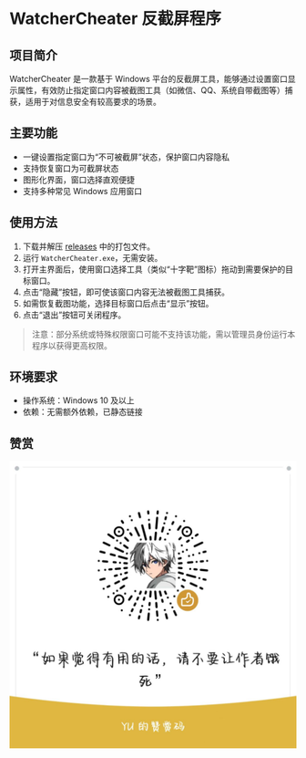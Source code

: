 # WatcherCheater 反截屏程序

## 项目简介
WatcherCheater 是一款基于 Windows 平台的反截屏工具，能够通过设置窗口显示属性，有效防止指定窗口内容被截图工具（如微信、QQ、系统自带截图等）捕获，适用于对信息安全有较高要求的场景。

## 主要功能
- 一键设置指定窗口为“不可被截屏”状态，保护窗口内容隐私
- 支持恢复窗口为可截屏状态
- 图形化界面，窗口选择直观便捷
- 支持多种常见 Windows 应用窗口

## 使用方法
1. 下载并解压 [releases](https://github.com/SJYssr/WatcherCheate/releases/tag/V1.0.0) 中的打包文件。
2. 运行 `WatcherCheater.exe`，无需安装。
3. 打开主界面后，使用窗口选择工具（类似“十字靶”图标）拖动到需要保护的目标窗口。
4. 点击“隐藏”按钮，即可使该窗口内容无法被截图工具捕获。
5. 如需恢复截图功能，选择目标窗口后点击“显示”按钮。
6. 点击“退出”按钮可关闭程序。

> 注意：部分系统或特殊权限窗口可能不支持该功能，需以管理员身份运行本程序以获得更高权限。

## 环境要求
- 操作系统：Windows 10 及以上
- 依赖：无需额外依赖，已静态链接

## 赞赏
![img](https://github.com/SJYssr/img/raw/main/1/zanshang.jpg)